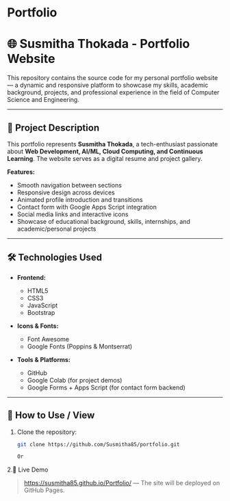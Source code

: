 # Portfolio

# 🌐 Susmitha Thokada - Portfolio Website

This repository contains the source code for my personal portfolio website — a dynamic and responsive platform to showcase my skills, academic background, projects, and professional experience in the field of Computer Science and Engineering.


---

## 📌 Project Description

This portfolio represents **Susmitha Thokada**, a tech-enthusiast passionate about **Web Development, AI/ML, Cloud Computing, and Continuous Learning**. The website serves as a digital resume and project gallery.

**Features:**
- Smooth navigation between sections
- Responsive design across devices
- Animated profile introduction and transitions
- Contact form with Google Apps Script integration
- Social media links and interactive icons
- Showcase of educational background, skills, internships, and academic/personal projects

---

## 🛠️ Technologies Used

- **Frontend:**
  - HTML5
  - CSS3
  - JavaScript
  - Bootstrap

- **Icons & Fonts:**
  - Font Awesome
  - Google Fonts (Poppins & Montserrat)

- **Tools & Platforms:**
  - GitHub
  - Google Colab (for project demos)
  - Google Forms + Apps Script (for contact form backend)

---

## 🚀 How to Use / View

1. Clone the repository:
   ```bash
   git clone https://github.com/Susmitha85/portfolio.git

   Or

2.🔗 Live Demo

> https://susmitha85.github.io/Portfolio/ — The site will be deployed on GitHub Pages.
